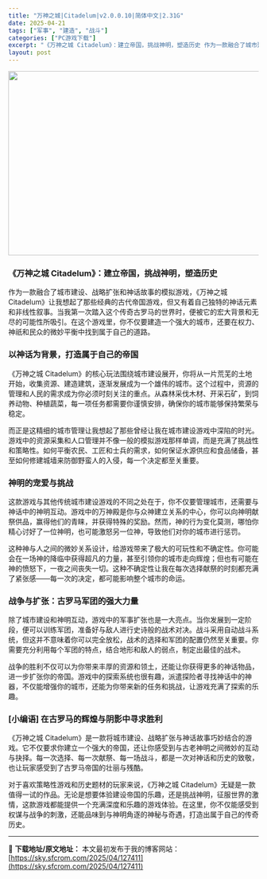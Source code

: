 ```yaml
---
title: "万神之城|Citadelum|v2.0.0.10|简体中文|2.31G"
date: 2025-04-21
tags: ["军事", "建造", "战斗"]
categories: ["PC游戏下载"]
excerpt: "《万神之城 Citadelum》：建立帝国，挑战神明，塑造历史 作为一款融合了城市建设、战略扩张和神话故事的模拟游戏，《万神之城 Citadelum》让我想起了那些经典的古代帝国游戏，但又有着自己独特的神话元素和非线性叙事。当我第一次踏入这个传奇古罗马的世界时，便被它的宏大背景和无尽的可能性所吸引。&hellip;"
layout: post
---
```


<img class="aligncenter size-full wp-image-127412" src="https://sky.sfcrom.com/wp-content/uploads/2025/04/2025042103554788.webp" alt="" width="660" height="370" />
<h3 class="" data-start="0" data-end="35">《万神之城 Citadelum》：建立帝国，挑战神明，塑造历史</h3>
<p class="" data-start="37" data-end="203">作为一款融合了城市建设、战略扩张和神话故事的模拟游戏，《万神之城 Citadelum》让我想起了那些经典的古代帝国游戏，但又有着自己独特的神话元素和非线性叙事。当我第一次踏入这个传奇古罗马的世界时，便被它的宏大背景和无尽的可能性所吸引。在这个游戏里，你不仅要建造一个强大的城市，还要在权力、神祇和民众的微妙平衡中找到属于自己的道路。</p>

<h3 class="" data-start="205" data-end="225">以神话为背景，打造属于自己的帝国</h3>
<p class="" data-start="227" data-end="378">《万神之城 Citadelum》的核心玩法围绕城市建设展开，你将从一片荒芜的土地开始，收集资源、建造建筑，逐渐发展成为一个雄伟的城市。这个过程中，资源的管理和人民的需求成为你必须时刻关注的重点。从森林采伐木材、开采石矿，到饲养动物、种植蔬菜，每一项任务都需要你谨慎安排，确保你的城市能够保持繁荣与稳定。</p>
<p class="" data-start="380" data-end="516">而正是这精细的城市管理让我想起了那些曾经让我在城市建设游戏中深陷的时光。游戏中的资源采集和人口管理并不像一般的模拟游戏那样单调，而是充满了挑战性和策略性。如何平衡农民、工匠和士兵的需求，如何保证水源供应和食品储备，甚至如何修建城墙来防御野蛮人的入侵，每一个决定都至关重要。</p>

<h3 class="" data-start="518" data-end="530">神明的宠爱与挑战</h3>
<p class="" data-start="532" data-end="674">这款游戏与其他传统城市建设游戏的不同之处在于，你不仅要管理城市，还需要与神话中的神明互动。游戏中的万神殿是你与众神建立关系的中心，你可以向神明献祭供品，赢得他们的青睐，并获得特殊的奖励。然而，神的行为变化莫测，哪怕你精心讨好了一位神明，也可能激怒另一位神，导致他们对你的城市进行惩罚。</p>
<p class="" data-start="676" data-end="810">这种神与人之间的微妙关系设计，给游戏带来了极大的可玩性和不确定性。你可能会在一场神的降临中获得超凡的力量，甚至引领你的城市走向辉煌；但也有可能在神的愤怒下，一夜之间丧失一切。这种不确定性让我在每次选择献祭的时刻都充满了紧张感——每一次的决定，都可能影响整个城市的命运。</p>

<h3 class="" data-start="812" data-end="832">战争与扩张：古罗马军团的强大力量</h3>
<p class="" data-start="834" data-end="975">除了城市建设和神明互动，游戏中的军事扩张也是一大亮点。当你发展到一定阶段，便可以训练军团，准备好与敌人进行史诗般的战术对决。战斗采用自动战斗系统，但这并不意味着你可以完全放松，战术的选择和军团的配置仍然至关重要。你需要充分利用每个军团的特点，结合地形和敌人的弱点，制定出最佳的战术。</p>
<p class="" data-start="977" data-end="1086">战争的胜利不仅可以为你带来丰厚的资源和领土，还能让你获得更多的神话物品，进一步扩张你的帝国。游戏中的探索系统也很有趣，派遣探险者寻找神话中的神器，不仅能增强你的城市，还能为你带来新的任务和挑战，让游戏充满了探索的乐趣。</p>

<h3 class="" data-start="1088" data-end="1113">[小编语] 在古罗马的辉煌与阴影中寻求胜利</h3>
<p class="" data-start="1115" data-end="1247">《万神之城 Citadelum》是一款将城市建设、战略扩张与神话故事巧妙结合的游戏。它不仅要求你建立一个强大的帝国，还让你感受到与古老神明之间微妙的互动与抉择。每一次选择、每一次献祭、每一场战斗，都是一次对神话和历史的致敬，也让玩家感受到了古罗马帝国的壮丽与残酷。</p>
<p class="" data-start="1249" data-end="1401">对于喜欢策略性游戏和历史题材的玩家来说，《万神之城 Citadelum》无疑是一款值得一试的作品。无论是想要体验建设帝国的乐趣，还是挑战神明，征服世界的激情，这款游戏都能提供一个充满深度和乐趣的游戏体验。在这里，你不仅能感受到权谋与战争的刺激，还能品味到与神明角逐的神秘与奇遇，打造出属于自己的传奇历史。</p>

---
📖 **下载地址/原文地址：** 本文最初发布于我的博客网站：[https://sky.sfcrom.com/2025/04/127411](https://sky.sfcrom.com/2025/04/127411)
